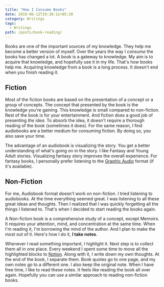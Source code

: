 ```yaml
---
title: "How I Consume Books"
date: 2019-06-12T19:30:12+05:30
category: Writings
tags:
  - Writings
path: /posts/book-reading/
---
```


Books are one of the important sources of my knowledge. They help me become a better version of myself. Over the years the way I *consume* the books has changed a lot. A book is a gateway to knowledge. My aim is to acquire that knowledge, and hopefully use it in my life. That's how books help me. Acquiring knowledge from a book is a long process. It doesn't end when you finish reading it.

## Fiction

Most of the fiction books are based on the presentation of a concept or a group of concepts. The concept that presented by the book is the knowledge you're gaining. This knowledge is small compared to non-fiction. Rest of the book is for your entertainment. And fiction does a good job of presenting *the idea*. To absorb the idea, it doesn't require a thorough reading of the book (sometimes it does). For the same reason, I find audiobooks are a better medium for consuming fiction. By doing so, you also save your time.

The advantage of an audiobook is visualizing the story. You get a better understanding of what's going on in the story. I like Fantasy and Young Adult stories. Visualizing fantasy story improves the overall experience. For fantasy books, I personally prefer listening to the [Graphic Audio](https://www.graphicaudiointernational.net/) format (if it's available).

## Non-Fiction

For me, Audiobook format doesn't work on non-fiction. I tried listening to audiobooks. At the time everything seemed great. I was listening to all these great ideas and thoughts. Then I realized that I was quickly forgetting all the things I listened to. That's when I decided to start reading the books again.

A Non-fiction book is a comprehensive study of a concept, except Memoirs. It requires your attention, mind, and concentration at the same time. When I'm reading it, I'm borrowing the mind of the author. And I plan to make the most out of it. Here's how I do it, **I take notes**.

Whenever I read something important, I highlight it. Next step is to collect them all in one place. Every weekend I spent some time to move all the highlighted blocks to [Notion](https://notion.so). Along with it, I write down my own thoughts. At the end of the book, I separate them. Book quotes go to one page, and my own notes go to a different one. I also keep the original note. When I have free time, I like to read these notes. It feels like reading the book all over again. Hopefully you can use a similar approach to reading non-fiction books.
